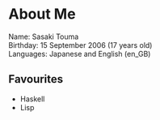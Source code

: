 # About Me
Name: Sasaki Touma<br>
Birthday: 15 September 2006 (17 years old)<br>
Languages: Japanese and English (en_GB)<br>

## Favourites
* Haskell
* Lisp
